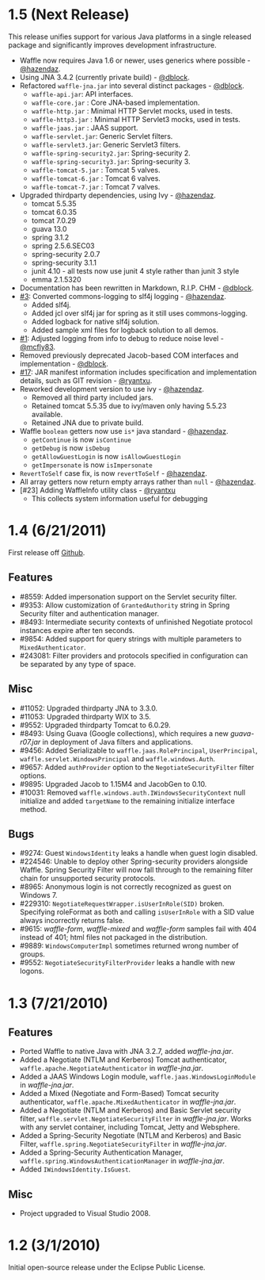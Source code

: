 1.5 (Next Release)
==================

This release unifies support for various Java platforms in a single released package and significantly improves development infrastructure.

* Waffle now requires Java 1.6 or newer, uses generics where possible - [@hazendaz](https://github.com/hazendaz).
* Using JNA 3.4.2 (currently private build) - [@dblock](https://github.com/dblock).
* Refactored `waffle-jna.jar` into several distinct packages - [@dblock](https://github.com/dblock).
  * `waffle-api.jar`: API interfaces.
  * `waffle-core.jar` : Core JNA-based implementation.
  * `waffle-http.jar` : Minimal HTTP Servlet mocks, used in tests.
  * `waffle-http3.jar` : Minimal HTTP Servlet3 mocks, used in tests.
  * `waffle-jaas.jar` : JAAS support.
  * `waffle-servlet.jar`: Generic Servlet filters.
  * `waffle-servlet3.jar`: Generic Servlet3 filters.
  * `waffle-spring-security2.jar`: Spring-security 2.
  * `waffle-spring-security3.jar`: Spring-security 3.
  * `waffle-tomcat-5.jar` : Tomcat 5 valves.
  * `waffle-tomcat-6.jar` : Tomcat 6 valves.
  * `waffle-tomcat-7.jar` : Tomcat 7 valves.
* Upgraded thirdparty dependencies, using Ivy - [@hazendaz](https://github.com/hazendaz).
  * tomcat 5.5.35
  * tomcat 6.0.35
  * tomcat 7.0.29
  * guava 13.0
  * spring 3.1.2
  * spring 2.5.6.SEC03
  * spring-security 2.0.7
  * spring-security 3.1.1
  * junit 4.10 - all tests now use junit 4 style rather than junit 3 style
  * emma 2.1.5320
* Documentation has been rewritten in Markdown, R.I.P. CHM - [@dblock](https://github.com/dblock).
* [#3](https://github.com/dblock/waffle/pull/3): Converted commons-logging to slf4j logging - [@hazendaz](https://github.com/hazendaz).
  * Added slf4j.
  * Added jcl over slf4j jar for spring as it still uses commons-logging.
  * Added logback for native slf4j solution.
  * Added sample xml files for logback solution to all demos.
* [#1](https://github.com/dblock/waffle/pull/1): Adjusted logging from info to debug to reduce noise level - [@mcfly83](https://github.com/mcfly83).
* Removed previously deprecated Jacob-based COM interfaces and implementation - [@dblock](https://github.com/dblock).
* [#17](https://github.com/dblock/waffle/pull/17): JAR manifest information includes specification and implementation details, such as GIT revision - [@ryantxu](https://github.com/ryantxu).
* Reworked development version to use ivy - [@hazendaz](https://github.com/hazendaz).
  * Removed all third party included jars.
  * Retained tomcat 5.5.35 due to ivy/maven only having 5.5.23 available.
  * Retained JNA due to private build.
* Waffle `boolean` getters now use `is*` java standard - [@hazendaz](https://github.com/hazendaz).
  * `getContinue` is now `isContinue`
  * `getDebug` is now `isDebug`
  * `getAllowGuestLogin` is now `isAllowGuestLogin`
  * `getImpersonate` is now `isImpersonate`
* `RevertToSelf` case fix, is now `revertToSelf` - [@hazendaz](https://github.com/hazendaz).
* All array getters now return empty arrays rather than `null` - [@hazendaz](https://github.com/hazendaz).
* [#23] Adding WaffleInfo utility class - [@ryantxu](https://github.com/ryantxu)
  * This collects system information useful for debugging

1.4 (6/21/2011) 
===============

First release off [Github](http://github.com/dblock/waffle).

Features
--------

* #8559: Added impersonation support on the Servlet security filter.
* #9353: Allow customization of `GrantedAuthority` string in Spring Security filter and authentication manager.
* #8493: Intermediate security contexts of unfinished Negotiate protocol instances expire after ten seconds.
* #9854: Added support for query strings with multiple parameters to `MixedAuthenticator`.
* #243081: Filter providers and protocols specified in configuration can be separated by any type of space.

Misc
----

* #11052: Upgraded thirdparty JNA to 3.3.0.
* #11053: Upgraded thirdparty WIX to 3.5.
* #9552: Upgraded thirdparty Tomcat to 6.0.29.
* #8493: Using Guava (Google collections), which requires a new *guava-r07.jar* in deployment of Java filters and applications.
* #9456: Added Serializable to `waffle.jaas.RolePrincipal`, `UserPrincipal`, `waffle.servlet.WindowsPrincipal` and `waffle.windows.Auth`.
* #9657: Added `authProvider` option to the `NegotiateSecurityFilter` filter options.
* #9895: Upgraded Jacob to 1.15M4 and JacobGen to 0.10.
* #10031: Removed `waffle.windows.auth.IWindowsSecurityContext` null initialize and added `targetName` to the remaining initialize interface method.

Bugs
----

* #9274: Guest `WindowsIdentity` leaks a handle when guest login disabled.
* #224546: Unable to deploy other Spring-security providers alongside Waffle. Spring Security Filter will now fall through to the remaining filter chain for unsupported security protocols.
* #8965: Anonymous login is not correctly recognized as guest on Windows 7.
* #229310: `NegotiateRequestWrapper.isUserInRole(SID)` broken. Specifying roleFormat as both and calling `isUserInRole` with a SID value always incorrectly returns false.
* #9615: *waffle-form*, *waffle-mixed* and *waffle-form* samples fail with 404 instead of 401; html files not packaged in the distribution.
* #9889: `WindowsComputerImpl` sometimes returned wrong number of groups.
* #9552: `NegotiateSecurityFilterProvider` leaks a handle with new logons.

1.3 (7/21/2010)
===============

Features
--------

* Ported Waffle to native Java with JNA 3.2.7, added *waffle-jna.jar*.
* Added a Negotiate (NTLM and Kerberos) Tomcat authenticator, `waffle.apache.NegotiateAuthenticator` in *waffle-jna.jar*.
* Added a JAAS Windows Login module, `waffle.jaas.WindowsLoginModule` in *waffle-jna.jar*.
* Added a Mixed (Negotiate and Form-Based) Tomcat security authenticator, `waffle.apache.MixedAuthenticator` in *waffle-jna.jar*.
* Added a Negotiate (NTLM and Kerberos) and Basic Servlet security filter, `waffle.servlet.NegotiateSecurityFilter` in *waffle-jna.jar*. Works with any servlet container, including Tomcat, Jetty and Websphere.
* Added a Spring-Security Negotiate (NTLM and Kerberos) and Basic Filter, `waffle.spring.NegotiateSecurityFilter` in *waffle-jna.jar*.
* Added a Spring-Security Authentication Manager, `waffle.spring.WindowsAuthenticationManager` in *waffle-jna.jar*.
* Added `IWindowsIdentity.IsGuest`.

Misc
----

* Project upgraded to Visual Studio 2008.

1.2 (3/1/2010)
==============

Initial open-source release under the Eclipse Public License.


